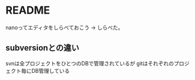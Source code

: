 # README

nanoってエディタをしらべておこう
-> しらべた。

## subversionとの違い

svnは全プロジェクトをひとつのDBで管理されているが
gitはそれぞれのプロジェクト毎にDB管理している
